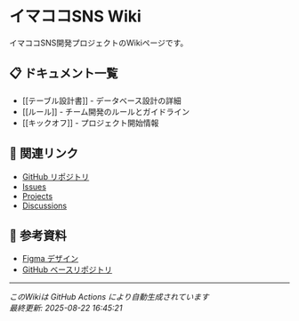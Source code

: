 # イマココSNS Wiki

イマココSNS開発プロジェクトのWikiページです。

## 📋 ドキュメント一覧

- [[テーブル設計書]] - データベース設計の詳細
- [[ルール]] - チーム開発のルールとガイドライン
- [[キックオフ]] - プロジェクト開始情報

## 🔗 関連リンク

- [GitHub リポジトリ](https://github.com/akachiryo/auto-codereview-test)
- [Issues](https://github.com/akachiryo/auto-codereview-test/issues)
- [Projects](https://github.com/akachiryo/auto-codereview-test/projects)
- [Discussions](https://github.com/akachiryo/auto-codereview-test/discussions)

## 📝 参考資料

- [Figma デザイン](https://www.figma.com/file/l8Zzw1wPJBitm0bQMNXTdB/イマココSNS)
- [GitHub ベースリポジトリ](https://github.com/prum-jp/imakoko-base)

---

*このWikiは GitHub Actions により自動生成されています*  
*最終更新: 2025-08-22 16:45:21*
